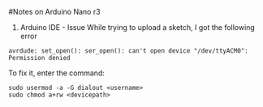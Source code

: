 #Notes on Arduino Nano r3 

1. Arduino IDE - Issue
While trying to upload a sketch, I got the following error

```
avrdude: set_open(): ser_open(): can't open device "/dev/ttyACM0": Permission denied
```
  To fix it, enter the command:

  ```
  sudo usermod -a -G dialout <username>
  sudo chmod a+rw <devicepath>
  ```
